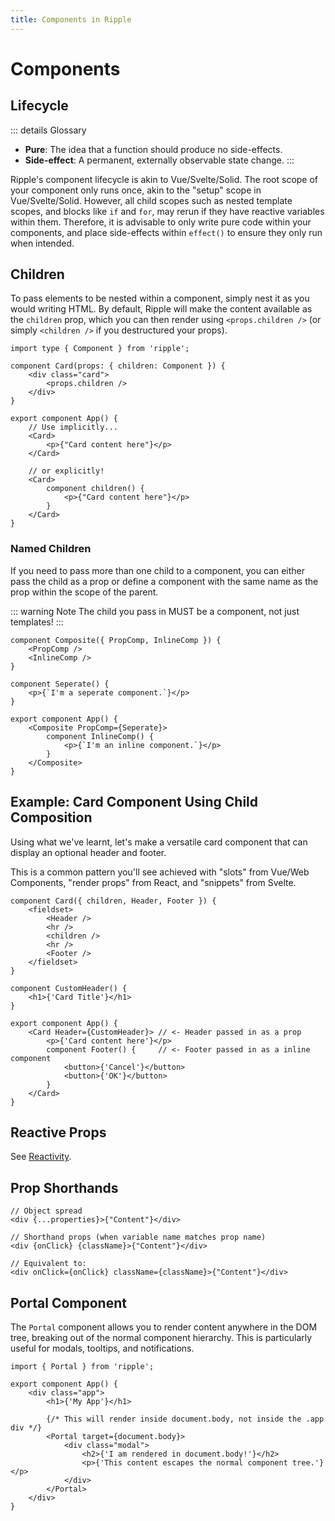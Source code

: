 ```yaml
---
title: Components in Ripple
---
```


# Components

## Lifecycle

::: details Glossary
- **Pure**: The idea that a function should produce no side-effects.
- **Side-effect**: A permanent, externally observable state change.
:::

Ripple's component lifecycle is akin to Vue/Svelte/Solid. The root scope of your
component only runs once, akin to the "setup" scope in Vue/Svelte/Solid. However,
all child scopes such as nested template scopes, and blocks like `if` and `for`,
may rerun if they have reactive variables within them. Therefore, it is
advisable to only write pure code within your components, and place side-effects
within `effect()` to ensure they only run when intended.

## Children

To pass elements to be nested within a component, simply nest it as you would
writing HTML. By default, Ripple will make the content available as the
`children` prop, which you can then render using `<props.children />` (or simply
`<children />` if you destructured your props).

```ripple
import type { Component } from 'ripple';

component Card(props: { children: Component }) {
	<div class="card">
		<props.children />
	</div>
}

export component App() {
	// Use implicitly...
	<Card>
		<p>{"Card content here"}</p>
	</Card>

	// or explicitly!
	<Card>
		component children() {
			<p>{"Card content here"}</p>
		}
	</Card>
}
```

### Named Children

If you need to pass more than one child to a component, you can either pass the
child as a prop or define a component with the same name as the prop within the
scope of the parent.

::: warning Note
The child you pass in MUST be a component, not just templates!
:::

```ripple
component Composite({ PropComp, InlineComp }) {
	<PropComp />
	<InlineComp />
}

component Seperate() {
	<p>{`I'm a seperate component.`}</p>
}

export component App() {
	<Composite PropComp={Seperate}>
		component InlineComp() {
			<p>{`I'm an inline component.`}</p>
		}
	</Composite>
}
```

## Example: Card Component Using Child Composition

Using what we've learnt, let's make a versatile card component that can display
an optional header and footer.

This is a common pattern you'll see achieved with "slots" from Vue/Web
Components, "render props" from React, and "snippets" from Svelte.

```ripple
component Card({ children, Header, Footer }) {
	<fieldset>
		<Header />
		<hr />
		<children />
		<hr />
		<Footer />
	</fieldset>
}

component CustomHeader() {
	<h1>{'Card Title'}</h1>
}

export component App() {
	<Card Header={CustomHeader}> // <- Header passed in as a prop
		<p>{'Card content here'}</p>
		component Footer() {     // <- Footer passed in as a inline component
			<button>{'Cancel'}</button>
			<button>{'OK'}</button>
		}
	</Card>
}
```

## Reactive Props

See [Reactivity](/docs/guide/reactivity#Props-and-Attributes).

## Prop Shorthands

```ripple
// Object spread
<div {...properties}>{"Content"}</div>

// Shorthand props (when variable name matches prop name)
<div {onClick} {className}>{"Content"}</div>

// Equivalent to:
<div onClick={onClick} className={className}>{"Content"}</div>
```

## Portal Component

The `Portal` component allows you to render content anywhere in the DOM tree, breaking out of the normal component hierarchy. This is particularly useful for modals, tooltips, and notifications.

```ripple
import { Portal } from 'ripple';

export component App() {
	<div class="app">
		<h1>{'My App'}</h1>

		{/* This will render inside document.body, not inside the .app div */}
		<Portal target={document.body}>
			<div class="modal">
				<h2>{'I am rendered in document.body!'}</h2>
				<p>{'This content escapes the normal component tree.'}</p>
			</div>
		</Portal>
	</div>
}
```
